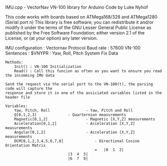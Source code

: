 IMU.cpp - VectorNav VN-100 library for Arduino
Code by Luke Nyhof

This code works with boards based on ATMega168/328 and ATMega1280 (Serial port n)
This library is free software; you can redistribute it and/or
modify it under the terms of the GNU Lesser General Public
License as published by the Free Software Foundation; either
version 2.1 of the License, or (at your option) any later version.

IMU configuration : Vectornav Protocol
Baud rate         : 57600
VN-100 Sentences  : $VNYPR : Yaw, Roll, Pitch System Fix Data
		
	Methods:
		Init() : VN-100 Initialization
		Read() : Call this funcion as often as you want to ensure you read the incomming IMU data
	
	Send the request via the serial port to the VN-100(t), the parsing code will capture the 
	response and store it in one of the assiciated variables listed in the header file
	
	Variables:
		Yaw, Pitch, Roll		        - Yaw, Pitch and Roll
		Q[0,1,2,3]				- Quarternion measurements
		Magnetic[0,1,2]			        - Magnetic [X,Y,Z] measurements
		Acceleration[0,1,2]		      	- Acceleration [X,Y,Z] measurements
		Angular[0,1,2]			        - Acceleration [X,Y,Z] measurements
		DCM[0,1,2,3,4,5,6,7,8]	    		- Directional Cosine Orientation Matrix
                                  			=	|0  1  2|
								|3  4  5|
								|6  7  8|
					
